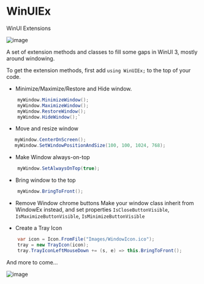 # WinUIEx
 WinUI Extensions
 
![image](https://github.com/dotMorten/WinUIEx/raw/main/src/WinUIEx/logo.png)

A set of extension methods and classes to fill some gaps in WinUI 3, mostly around windowing.

To get the extension methods, first add `using WinUIEx;` to the top of your code.

- Minimize/Maximize/Restore and Hide window.
```cs
    myWindow.MinimizeWindow();
    myWindow.MaximizeWindow();
    myWindow.RestoreWindow();
    myWindow.HideWindow();`
```

- Move and resize window
```cs
   myWindow.CenterOnScreen();
   myWindow.SetWindowPositionAndSize(100, 100, 1024, 768);
```

- Make Window always-on-top
```cs
    myWindow.SetAlwaysOnTop(true);
```

- Bring window to the top
```cs
    myWindow.BringToFront();
```

- Remove Window chrome buttons
Make your window class inherit from WindowEx instead, and set properties `IsCloseButtonVisible`, `IsMaximizeButtonVisible`, `IsMinimizeButtonVisible`

- Create a Tray Icon
```cs
    var icon = Icon.FromFile("Images/WindowIcon.ico");
    tray = new TrayIcon(icon);
    tray.TrayIconLeftMouseDown += (s, e) => this.BringToFront();
```
And more to come...

![image](https://user-images.githubusercontent.com/1378165/108465563-1e2d8700-7237-11eb-8eb4-736644606a64.png)
